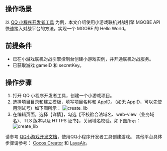 ## 操作场景
以 [QQ 小程序开发者工具](https://developers.weixin.qq.com/minigame/dev/guide/) 为例，本文介绍使用小游戏联机对战引擎 MGOBE API 快速接入对战平台的方法，实现一个 MGOBE 的 Hello World。


## 前提条件
- 已在小游戏联机对战引擎控制台创建小游戏实例，并开通联机对战服务。
- 已获取游戏 gameID 和 secretKey。

## 操作步骤
1. 打开 QQ 小程序开发者工具，创建一个小游戏项目。
2. 选择项目目录和建立模板，填写项目名称和 AppID。（如无 AppID，可以先使用测试号）如下图所示：
 ![create_lib](https://main.qcloudimg.com/raw/1f5bfddfbb751eb4c15fb240718c8dbe.jpg)
3. 在编辑页面，选择【详情】，勾选【不校验合法域名、web-view（业务域名）、TLS 版本以及 HTTPS 证书】，关闭域名校验。如下图所示：
 ![create_lib](https://main.qcloudimg.com/raw/f153098d36d2d837cbfcfe0ca93d6e79.png)


请参考 [QQ小游戏开发文档](https://q.qq.com/wiki/)，使用QQ小程序开发者工具创建游戏。
其他平台具体步骤请参考： [Cocos Creator](https://docs.cocos.com/creator/manual/zh/getting-started/hello-world.html) 和 [LayaAir](https://ldc2.layabox.com/doc/?nav=zh-ts-1-0-2)。
